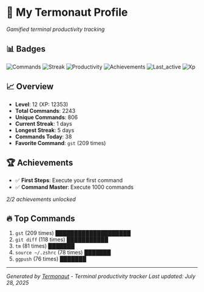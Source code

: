 # 🚀 My Termonaut Profile

*Gamified terminal productivity tracking*

## 📊 Badges

![Commands](https://img.shields.io/badge/Commands-2243-blue?style=flat-square&logo=terminal&logoColor=white) ![Streak](https://img.shields.io/badge/Streak-1+days-red?style=flat-square&logo=terminal&logoColor=white) ![Productivity](https://img.shields.io/badge/Productivity-80.0%25-green?style=flat-square&logo=terminal&logoColor=white) ![Achievements](https://img.shields.io/badge/Achievements-5%2F10-blue?style=flat-square&logo=terminal&logoColor=white) ![Last_active](https://img.shields.io/badge/Last+Active-8h+ago-yellow?style=flat-square&logo=terminal&logoColor=white) ![Xp](https://img.shields.io/badge/XP-Level+12+%2812353%2F16900%29-blue?style=flat-square&logo=terminal&logoColor=white) 

## 📈 Overview

- **Level**: 12 (XP: 12353)
- **Total Commands**: 2243
- **Unique Commands**: 806
- **Current Streak**: 1 days
- **Longest Streak**: 5 days
- **Commands Today**: 38
- **Favorite Command**: `gst` (209 times)

## 🏆 Achievements

- ✅ **First Steps**: Execute your first command
- ✅ **Command Master**: Execute 1000 commands

*2/2 achievements unlocked*

## 🔥 Top Commands

1. `gst` (209 times) ████████████████████
2. `git diff` (118 times) ███████████
3. `tm` (81 times) ███████
4. `source ~/.zshrc` (78 times) ███████
5. `ggpush` (76 times) ███████

---

*Generated by [Termonaut](https://github.com/oiahoon/termonaut) - Terminal productivity tracker*
*Last updated: July 28, 2025*
